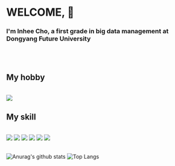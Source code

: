 # WELCOME, :slightly_smiling_face:
 
<!--
**dayonein/dayonein** is a ✨ _special_ ✨ repository because its `README.md` (this file) appears on your GitHub profile.
!-->

<h3> I'm Inhee Cho, a first grade in big data management at Dongyang Future University</h3><br>
<br>

<h2>My hobby</h2>
<br>
<img src = "https://img.shields.io/badge/Valorant-white?style=for-the-badge&logo=Valorant&logoColor = {#FA4454}"/>
 
<h2>My skill</h2>
<br>
<img src = "https://img.shields.io/badge/Python-white?style=for-the-badge&logo=Python&logoColor = {3776AB}" /> <img src = "https://img.shields.io/badge/javascript-white?style=for-the-badge&logo=javascript&logoColor = {F7DF1E}"/>
<img src = "https://img.shields.io/badge/GitHub-black?style=for-the-badge&logo=GitHub&logoColor = {181717}"/>
<img src = "https://img.shields.io/badge/Rstudio-white?style=for-the-badge&logo=Rstudio&logoColor = {75AADB}"/>
<img src = "https://img.shields.io/badge/Adobephotoshop-white?style=for-the-badge&logo=Adobephotoshop&logoColor = {31A8FF}"/>
<img src = "https://img.shields.io/badge/Mysql-white?style=for-the-badge&logo=Mysql&logoColor = {4479A1}"/>
<br>

<br>


![Anurag's github stats](https://github-readme-stats.vercel.app/api?username=dayonein&show_icons=true&theme=dark)
![Top Langs](https://github-readme-stats.vercel.app/api/top-langs/?username=dayonein&layout=compact&theme=tokyonight)




